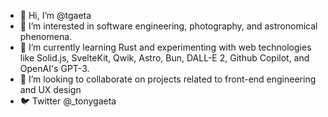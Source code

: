 - 👋 Hi, I’m @tgaeta
- 👀 I’m interested in software engineering, photography, and astronomical phenomena.
- 🌱 I’m currently learning Rust and experimenting with web technologies like Solid.js, SvelteKit, Qwik, Astro, Bun, DALL-E 2, Github Copilot, and OpenAI's GPT-3.
- 💞️ I’m looking to collaborate on projects related to front-end engineering and UX design
- 🐦 Twitter @_tonygaeta

